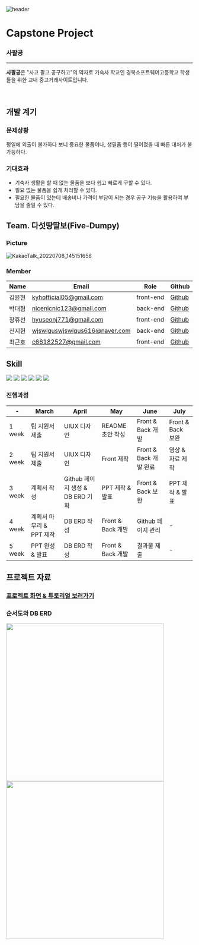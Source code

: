 ![header](https://capsule-render.vercel.app/api?type=waving&color=auto&height=300&section=header&text=welcome&fontSize=90&animation=fadeIn&fontAlignY=38&desc=Five%20Dumpy%20README&descAlignY=51&descAlign=62)

# Capstone Project
### 사팔공
---

**사팔공**은 "사고 팔고 공구하고"의 약자로 기숙사 학교인 경북소프트웨어고등학교 학생들을 위한 교내 중고거래사이트입니다.

<br />

## 개발 계기

### 문제상황
평일에 외출이 불가하다 보니 중요한 물품이나, 생필품 등이 떨어졌을 때 빠른 대처가 불가능하다.

### 기대효과
 + 기숙사 생활을 할 때 없는 물품을 보다 쉽고 빠르게 구할 수 있다.
 + 필요 없는 물품을 쉽게 처리할 수 있다.
 + 필요한 물품이 있는데 배송비나 가격이 부담이 되는 경우 공구 기능을 활용하여 부담을 줄일 수 있다.

## Team. 다섯땅딸보(Five-Dumpy)

### Picture

![KakaoTalk_20220708_145151658](https://user-images.githubusercontent.com/92522544/178093497-3589346f-0ffe-48b7-8d14-9790a3ca7064.jpg)

### Member
| Name | Email | Role | Github |
| ------ | ------ | ------ | ------ |
| 김윤현 | kyhofficial05@gmail.com | front-end | [Github](https://github.com/KYH-code) |
| 박대형 | nicenicnic123@gmall.com | back-end | [Github](https://github.com/eoguddl) |
| 장휴선 | hyuseonj771@gmail.com | front-end | [Github](https://github.com/Rongtutu) |
| 전지현 | wjswlguswjswlgus616@naver.com | back-end | [Github](https://github.com/jihyeon0616) |
| 최근호 | c66182527@gmail.com | front-end | [Github](https://www.github.com/cghsuw256) |

## Skill

<a href="https://html.com/" target="_blank"><img src="https://img.shields.io/badge/html-E34F26?style=for-the-badge&logo=html5&logoColor=white"></a>
<a href="https://www.w3.org/Style/CSS/Overview.en.html" target="_blank"><img src="https://img.shields.io/badge/css-1572B6?style=for-the-badge&logo=css3&logoColor=white"></a>
<a href="https://www.javascript.com/" target="_blank"><img src="https://img.shields.io/badge/javascript-F7DF1E?style=for-the-badge&logo=javascript&logoColor=black"></a>
<a href="https://spring.io/projects/spring-boot" target="_blank"><img src="https://img.shields.io/badge/SpringBoot-6DB33F?style=for-the-badge&logo=SpringBoot&logoColor=white"></a>
<a href="" target="_blank"><img src="https://img.shields.io/badge/JAVA-ff0000?style=for-the-badge&logo=CoffeeScript&logoColor=white"></a>
<a href="https://www.thymeleaf.org/" target="_blank"><img src="https://img.shields.io/badge/Thymeleaf-007396?style=for-the-badge&logo=Thymeleaf&logoColor=white"></a>

### 진행과정

| - | March | April | May | June | July |
| ------ | ------ | ------ | ------ | ------ | ------ |
| 1 week | 팀 지원서 제출 | UIUX 디자인 | README 초안 작성 | Front & Back 개발 | Front & Back 보완 |
| 2 week | 팀 지원서 제출 | UIUX 디자인 | Front 제작 | Front & Back 개발 완료 | 영상 & 자료 제작 |
| 3 week | 계획서 작성 | Github 페이지 생성 & DB ERD 기획 | PPT 제작 & 발표 | Front & Back 보완 | PPT 제작 & 발표 |
| 4 week | 계획서 마무리 & PPT 제작 | DB ERD 작성 | Front & Back 개발| Github 페이지 관리 | - |
| 5 week | PPT 완성 & 발표 | DB ERD 작성 | Front & Back 개발 | 결과물 제출 | - |

## 프로젝트 자료

### [프로젝트 화면 & 튜토리얼 보러가기](https://five-dumpy.github.io/tutorial.html)

### 순서도와 DB ERD

<img src="https://user-images.githubusercontent.com/92522544/178936101-de6afb67-dee8-4e0d-940a-9428812edb57.png" width="425px"><img src="https://user-images.githubusercontent.com/92522544/178936772-4eeb08b0-9760-4ccd-8031-41eb422ac8e8.png" width="425px">


